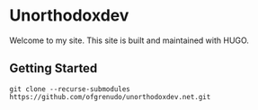 # Unorthodoxdev

Welcome to my site. This site is built and maintained with HUGO.

## Getting Started

```batch
git clone --recurse-submodules https://github.com/ofgrenudo/unorthodoxdev.net.git
```
